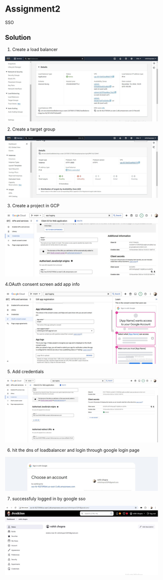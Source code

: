 # Assignment2

SSO

## Solution

1. Create  a load balancer

![App Screenshot](https://github.com/rohitchopra-git/assignment2/blob/bbaf086d9c42c826be5a811aed968d717546d5b2/assignment_jenkins_2/sso/2.jpg)

2. Create a target group

![App Screenshot](https://github.com/rohitchopra-git/assignment2/blob/3ef5af468034af945cc47c18e2932d7b3f4a631e/assignment_jenkins_2/sso/3.JPG)



3. Create a project in GCP

![App Screenshot](https://github.com/rohitchopra-git/assignment2/blob/8dfa0632e21d8c4c932cd25235b0f21fe8c22cf4/assignment_jenkins_2/sso/4.JPG)

4.OAuth consent screen add app info

![App Screenshot](https://github.com/rohitchopra-git/assignment2/blob/8dfa0632e21d8c4c932cd25235b0f21fe8c22cf4/assignment_jenkins_2/sso/5.JPG)

5. Add credentials

![App Screenshot](https://github.com/rohitchopra-git/assignment2/blob/8dfa0632e21d8c4c932cd25235b0f21fe8c22cf4/assignment_jenkins_2/sso/6.JPG)


6. hit the dns of loadbalancer and login through google login page

![App Screenshot](https://github.com/rohitchopra-git/assignment2/blob/8dfa0632e21d8c4c932cd25235b0f21fe8c22cf4/assignment_jenkins_2/sso/8.JPG)

7. successfuly logged in by google sso

![App Screenshot](https://github.com/rohitchopra-git/assignment2/blob/8dfa0632e21d8c4c932cd25235b0f21fe8c22cf4/assignment_jenkins_2/sso/7.JPG)
